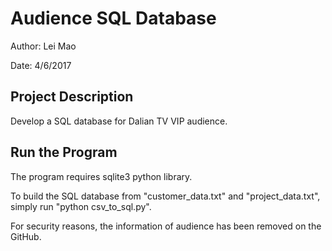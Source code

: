 # Audience SQL Database

Author: Lei Mao

Date: 4/6/2017

## Project Description

Develop a SQL database for Dalian TV VIP audience.


## Run the Program

The program requires sqlite3 python library.

To build the SQL database from "customer_data.txt" and "project_data.txt", simply run "python csv_to_sql.py".

For security reasons, the information of audience has been removed on the GitHub.